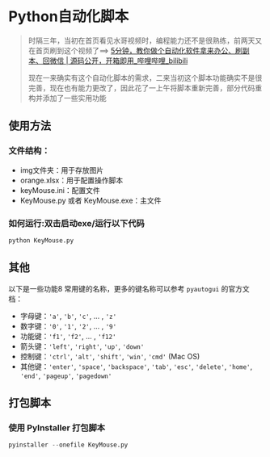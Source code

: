 # Python自动化脚本

> 时隔三年，当初在首页看见水哥视频时，编程能力还不是很熟练，前两天又在首页刷到这个视频了==> [5分钟，教你做个自动化软件拿来办公、刷副本、回微信 | 源码公开，开箱即用_哔哩哔哩_bilibili](https://www.bilibili.com/video/BV1T34y1o73U/?spm_id_from=333.999.0.0) 
>
> 现在一来确实有这个自动化脚本的需求，二来当初这个脚本功能确实不是很完善，现在也有能力更改了，因此花了一上午将脚本重新完善，部分代码重构并添加了一些实用功能

## 使用方法

### 文件结构：

- img文件夹：用于存放图片
- orange.xlsx：用于配置操作脚本
- keyMouse.ini：配置文件
- KeyMouse.py 或者 KeyMouse.exe：主文件

### 如何运行:双击启动exe/运行以下代码

```py
python KeyMouse.py
```

## 其他

以下是一些功能8 常用键的名称，更多的键名称可以参考 `pyautogui` 的官方文档：

- 字母键：`'a'`, `'b'`, `'c'`, ... , `'z'`
- 数字键：`'0'`, `'1'`, `'2'`, ... , `'9'`
- 功能键：`'f1'`, `'f2'`, ... , `'f12'`
- 箭头键：`'left'`, `'right'`, `'up'`, `'down'`
- 控制键：`'ctrl'`, `'alt'`, `'shift'`, `'win'`, `'cmd'` (Mac OS)
- 其他键：`'enter'`, `'space'`, `'backspace'`, `'tab'`, `'esc'`, `'delete'`, `'home'`, `'end'`, `'pageup'`, `'pagedown'`

## 打包脚本

### 使用 PyInstaller 打包脚本

```py
pyinstaller --onefile KeyMouse.py
```

